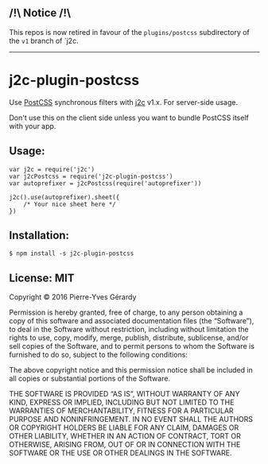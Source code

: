 ## /!\ Notice /!\

This repos is now retired in favour of the `plugins/postcss` subdirectory of the `v1` branch of `j2c.

---

# j2c-plugin-postcss

Use [PostCSS](https://github.com/postcss/postcss) synchronous filters with [j2c](http://j2c.py.gy) v1.x. For server-side usage.

Don't use this on the client side unless you want to bundle PostCSS itself with your app.

## Usage:

```JS
var j2c = require('j2c')
var j2cPostcss = require('j2c-plugin-postcss')
var autoprefixer = j2cPostcss(require('autoprefixer'))

j2c().use(autoprefixer).sheet({
    /* Your nice sheet here */
})
```

## Installation:

```
$ npm install -s j2c-plugin-postcss
```

## License: MIT

Copyright © 2016 Pierre-Yves Gérardy

Permission is hereby granted, free of charge, to any person obtaining
a copy of this software and associated documentation files (the
“Software”), to deal in the Software without restriction, including
without limitation the rights to use, copy, modify, merge, publish,
distribute, sublicense, and/or sell copies of the Software, and to
permit persons to whom the Software is furnished to do so, subject to
the following conditions:

The above copyright notice and this permission notice shall be
included in all copies or substantial portions of the Software.

THE SOFTWARE IS PROVIDED “AS IS”, WITHOUT WARRANTY OF ANY KIND,
EXPRESS OR IMPLIED, INCLUDING BUT NOT LIMITED TO THE WARRANTIES OF
MERCHANTABILITY, FITNESS FOR A PARTICULAR PURPOSE AND NONINFRINGEMENT.
IN NO EVENT SHALL THE AUTHORS OR COPYRIGHT HOLDERS BE LIABLE FOR ANY
CLAIM, DAMAGES OR OTHER LIABILITY, WHETHER IN AN ACTION OF CONTRACT,
TORT OR OTHERWISE, ARISING FROM, OUT OF OR IN CONNECTION WITH THE
SOFTWARE OR THE USE OR OTHER DEALINGS IN THE SOFTWARE.
